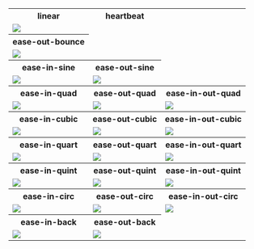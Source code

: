 <table> 
<tr>
  
  <th>
    linear
  </th>
  <th>
    heartbeat
  </th>
</tr>
<tr>
  <td>
    <img src="https://justusdeckerde.wordpress.com/wp-content/uploads/2025/04/heartbeat-2.png">
  </td>
</tr>

<tr>
  <th>
    ease-out-bounce
  </th>
  
</tr>
<tr>
  <td>
    <img src="https://justusdeckerde.wordpress.com/wp-content/uploads/2025/04/ease_out_bounce-2.png">
  </td>
   
</tr>
<tr>
  <th>
    ease-in-sine
  </th>
  <th>
    ease-out-sine
  </th>
</tr>
<tr>
  <td>
    <img src="https://justusdeckerde.wordpress.com/wp-content/uploads/2025/04/ease_in_sine-2.png">
   </td>
   <td>
    <img src="https://justusdeckerde.wordpress.com/wp-content/uploads/2025/04/ease_out_sine-2.png">
   </td>
</tr>

</tr>



<tr>
  <th>
    ease-in-quad
  </th>
  <th>
    ease-out-quad
  </th>
  <th>
    ease-in-out-quad
  </th>
</tr>
<tr>
  <td>
    <img src="https://justusdeckerde.wordpress.com/wp-content/uploads/2025/04/ease_in_quad-2.png">
   </td>
   <td>
    <img src="https://justusdeckerde.wordpress.com/wp-content/uploads/2025/04/ease_out_quad-2.png">
   </td>
  <td>
    <img src="https://justusdeckerde.wordpress.com/wp-content/uploads/2025/04/ease_in_out_quad-2.png">
   </td>
</tr>


<tr>
  <th>
    ease-in-cubic
  </th>
  <th>
    ease-out-cubic
  </th>
  <th>
    ease-in-out-cubic
  </th>
</tr>
<tr>
  <td>
    <img src="https://justusdeckerde.wordpress.com/wp-content/uploads/2025/04/ease_in_cubic-2.png">
   </td>
   <td>
    <img src="https://justusdeckerde.wordpress.com/wp-content/uploads/2025/04/ease_out_cubic-2.png">
   </td>
  <td>
    <img src="https://justusdeckerde.wordpress.com/wp-content/uploads/2025/04/ease_in_out_cubic-2.png">
   </td>
</tr>


<tr>
  <th>
    ease-in-quart
  </th>
  <th>
    ease-out-quart
  </th>
  <th>
    ease-in-out-quart
  </th>
</tr>
<tr>
  <td>
    <img src="https://justusdeckerde.wordpress.com/wp-content/uploads/2025/04/ease_in_quart-2.png">
   </td>
   <td>
    <img src="https://justusdeckerde.wordpress.com/wp-content/uploads/2025/04/ease_out_quart-2.png">
   </td>
  <td>
    <img src="https://justusdeckerde.wordpress.com/wp-content/uploads/2025/04/ease_in_out_quart-2.png">
   </td>
</tr>

<tr>
  <th>
    ease-in-quint
  </th>
  <th>
    ease-out-quint
  </th>
  <th>
    ease-in-out-quint
  </th>
</tr>
<tr>
  <td>
    <img src="https://justusdeckerde.wordpress.com/wp-content/uploads/2025/04/ease_in_quint-2.png">
   </td>
   <td>
    <img src="https://justusdeckerde.wordpress.com/wp-content/uploads/2025/04/ease_out_quint-2.png">
   </td>
  <td>
    <img src="https://justusdeckerde.wordpress.com/wp-content/uploads/2025/04/ease_in_out_quint-2.png">
   </td>
</tr>

<tr>
  <th>
    ease-in-circ
  </th>
  <th>
    ease-out-circ
  </th>
  <th>
    ease-in-out-circ
  </th>
</tr>
<tr>
  <td>
    <img src="https://justusdeckerde.wordpress.com/wp-content/uploads/2025/04/ease_in_circ-2.png">
   </td>
   <td>
    <img src="https://justusdeckerde.wordpress.com/wp-content/uploads/2025/04/ease_out_circ-2.png">
   </td>
  <td>
    <img src="https://justusdeckerde.wordpress.com/wp-content/uploads/2025/04/ease_in_out_circ-2.png">
   </td>
</tr>

<tr>
  <th>
    ease-in-back
  </th>
  <th>
    ease-out-back
  </th>

</tr>
<tr>
  <td>
    <img src="https://justusdeckerde.wordpress.com/wp-content/uploads/2025/04/ease_in_back-2.png">
   </td>
   <td>
    <img src="https://justusdeckerde.wordpress.com/wp-content/uploads/2025/04/ease_out_back-2.png">
   </td>

</tr>

</table>
